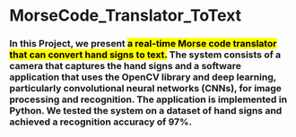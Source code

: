 # MorseCode_Translator_ToText
<h3>
  In this Project, we present <mark> a real-time Morse code translator that can convert hand signs to text.</mark> The system consists of a camera that captures
  the hand signs and a software application that uses the OpenCV library and deep learning, particularly convolutional neural networks (CNNs), 
  for image processing and recognition. The application is implemented in Python. We tested the system on a dataset of hand signs and achieved 
  a recognition accuracy of 97%.
</h3>
